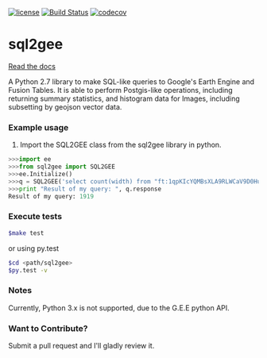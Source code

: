 [![license](https://img.shields.io/packagist/l/doctrine/orm.svg)](https://github.com/Vizzuality/sql2gee/blob/develop/LICENSE)
[![Build Status](https://travis-ci.org/Vizzuality/forest-atlas-landscape-cms.svg?branch=develop)](https://travis-ci.org/Vizzuality/forest-atlas-landscape-cms)
[![codecov](https://codecov.io/gh/Vizzuality/sql2gee/branch/develop/graph/badge.svg)](https://codecov.io/gh/Vizzuality/sql2gee)

# sql2gee

[Read the docs](https://vizzuality.github.io/sql2gee/)

A Python 2.7 library to make SQL-like queries to Google's Earth Engine and Fusion Tables. It is able to perform
Postgis-like operations, including returning summary statistics, and histogram data for Images, including subsetting
by geojson vector data.




### Example usage

1. Import the SQL2GEE class from the sql2gee library in python.
```python
>>>import ee
>>>from sql2gee import SQL2GEE
>>>ee.Initialize()
>>>q = SQL2GEE('select count(width) from "ft:1qpKIcYQMBsXLA9RLWCaV9D0Hus2cMQHhI-ViKHo" where width > 100 ')
>>>print "Result of my query: ", q.response
Result of my query: 1919
```

### Execute tests

```bash
$make test
```

or using py.test

```bash
$cd <path/sql2gee>
$py.test -v
```

### Notes

Currently, Python 3.x is not supported, due to the G.E.E python API.

### Want to Contribute?
Submit a pull request and I'll gladly review it.
